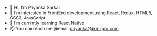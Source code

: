 - 👋 Hi, I’m Priyanka Sarkar
- 👀 I’m interested in FrontEnd development using React, Redux, HTML5, CSS3, JavaScript.
- 🌱 I’m currently learning React Native
- 📫 You can reach me @email:priyanka@brm-pro.com

<!---
BRM-priyanka/BRM-priyanka is a ✨ special ✨ repository because its `README.md` (this file) appears on your GitHub profile.
You can click the Preview link to take a look at your changes.
--->
